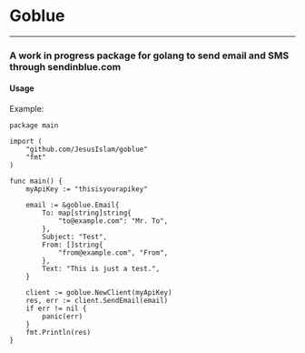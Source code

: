 # Goblue
---------------------------------
### A work in progress package for golang to send email and SMS through sendinblue.com

#### Usage
Example:

```
package main

import (
	"github.com/JesusIslam/goblue"
	"fmt"
)

func main() {
	myApiKey := "thisisyourapikey"

	email := &goblue.Email{
		To: map[string]string{
			"to@example.com": "Mr. To",
		},
		Subject: "Test",
		From: []string{
			"from@example.com", "From",
		},
		Text: "This is just a test.",
	}

	client := goblue.NewClient(myApiKey)
	res, err := client.SendEmail(email)
	if err != nil {
		panic(err)
	}
	fmt.Println(res)
}
```